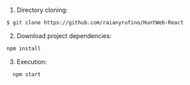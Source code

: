 1. Directory cloning:
```bash
$ git clone https://github.com/raianyrufino/HuntWeb-React
```

2. Download project dependencies:
  ```bash
  npm install
  ```
3. Execution:

```bash
  npm start
```
